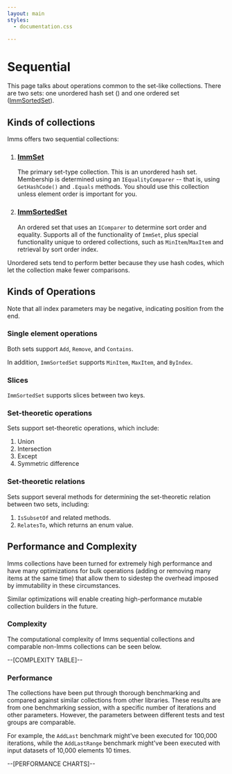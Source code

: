 ```yaml
---
layout: main
styles:
  - documentation.css

---
```

# Sequential
This page talks about operations common to the set-like collections.
There are two sets: one unordered hash set () and one ordered set ([ImmSortedSet](T:ImmSortedSet'1)).
## Kinds of collections
Imms offers two sequential collections:

1. ### [ImmSet](T:ImmSet'1)
	The primary set-type collection. This is an unordered hash set. Membership is determined using an `IEqualityComparer` -- that is, using `GetHashCode()` and `.Equals` methods. You should use this collection unless element order is important for you.
	
2. ### [ImmSortedSet](T:ImmSortedSet'1)
	An ordered set that uses an `IComparer` to determine sort order and equality. Supports all of the functionality of `ImmSet`, plus special functionality unique to ordered collections, such as `MinItem`/`MaxItem` and retrieval by sort order index.

Unordered sets tend to perform better because they use hash codes, which let the collection make fewer comparisons.

## Kinds of Operations
Note that all index parameters may be negative, indicating position from the end.

### Single element operations
Both sets support `Add`, `Remove`, and `Contains`. 

In addition, `ImmSortedSet` supports `MinItem`, `MaxItem`, and `ByIndex`.

### Slices
`ImmSortedSet` supports slices between two keys.

### Set-theoretic operations
Sets support set-theoretic operations, which include:

1. Union
2. Intersection
3. Except
4. Symmetric difference

### Set-theoretic relations
Sets support several methods for determining the set-theoretic relation between two sets, including:

1. `IsSubsetOf` and related methods.
2. `RelatesTo`, which returns an enum value.

## Performance and Complexity
Imms collections have been turned for extremely high performance and have many optimizations for bulk operations (adding or removing many items at the same time) that allow them to sidestep the overhead imposed by immutability in these circumstances.

Similar optimizations will enable creating high-performance mutable collection builders in the future.

### Complexity
The computational complexity of Imms sequential collections and comparable non-Imms collections can be seen below.
<div class="react-complexity-table" data-table="sequentials">--[COMPLEXITY TABLE]--</div>

### Performance
The collections have been put through thorough benchmarking and compared against similar collections from other libraries. These results are from one benchmarking session, with a specific number of iterations and other parameters. However, the parameters between different tests and test groups are comparable.

For example, the `AddLast` benchmark might've been executed for 100,000 iterations, while the `AddLastRange` benchmark might've been executed with input datasets of 10,000 elements 10 times.

<div class="react-chart-suite" data-suite="sequentials">--[PERFORMANCE CHARTS]--</div>